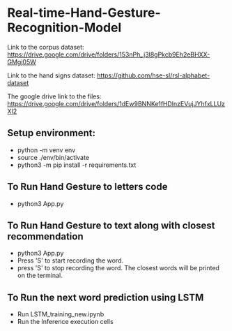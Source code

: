 # Real-time-Hand-Gesture-Recognition-Model


Link to the  corpus dataset:
https://drive.google.com/drive/folders/153nPh_j3l8gPkcb9Eh2eBHXX-GMgj05W

Link to the  hand signs dataset: https://github.com/hse-sl/rsl-alphabet-dataset


The google drive link to the files:
https://drive.google.com/drive/folders/1dEw9BNNKe1fHDlnzEVujJYhfxLLUzXI2

## Setup environment:
- python -m venv env 
- source ./env/bin/activate 
- python3 -m pip install -r requirements.txt 

## To Run Hand Gesture to letters code
- python3 App.py 

## To Run Hand Gesture to text along with closest recommendation
- python3 App.py 
- Press 'S' to start recording the word. <br />
- press 'S' to stop recording the word. The closest words will be printed on the terminal.

## To Run the next word prediction using LSTM
- Run LSTM_training_new.ipynb
- Run the Inference execution cells
